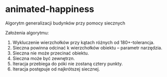 # animated-happiness
Algorytm generalizacji budynków przy pomocy siecznych

Założenia algorytmu:

1. Wykluczenie wierzchołków przy kątach różnych od 180+-tolerancja.
2. Sieczna powinna odcinać k wierzchołków obiektu – parametr narzędzia.
3. Sieczna nie może przecinać obiektu.
4. Sieczna może być zewnętrzn.
5. Iteracja przebiega do póki nie zostaną cztery punkty.
6. Iteracja postępuje od najkrótszej siecznej.
